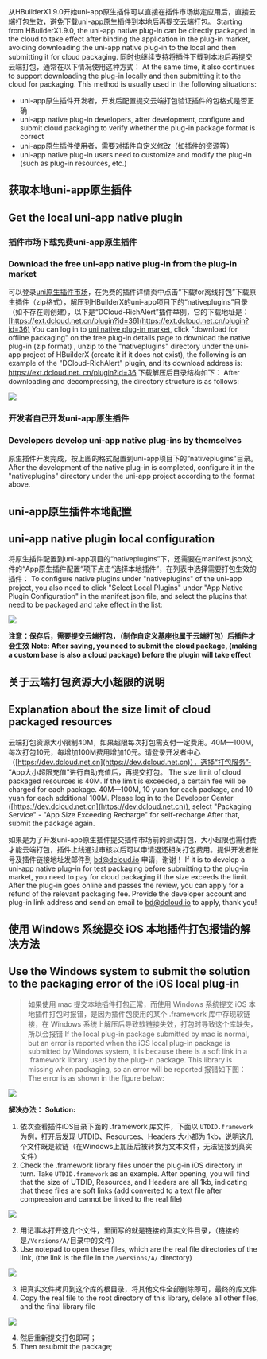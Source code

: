 从HBuilderX1.9.0开始uni-app原生插件可以直接在插件市场绑定应用后，直接云端打包生效，避免下载uni-app原生插件到本地后再提交云端打包。
Starting from HBuilderX1.9.0, the uni-app native plug-in can be directly packaged in the cloud to take effect after binding the application in the plug-in market, avoiding downloading the uni-app native plug-in to the local and then submitting it for cloud packaging.
同时也继续支持将插件下载到本地后再提交云端打包，通常在以下情况使用这种方式：
At the same time, it also continues to support downloading the plug-in locally and then submitting it to the cloud for packaging. This method is usually used in the following situations:

- uni-app原生插件开发者，开发后配置提交云端打包验证插件的包格式是否正确
- uni-app native plug-in developers, after development, configure and submit cloud packaging to verify whether the plug-in package format is correct
- uni-app原生插件使用者，需要对插件自定义修改（如插件的资源等）
- uni-app native plug-in users need to customize and modify the plug-in (such as plug-in resources, etc.)

## 获取本地uni-app原生插件
## Get the local uni-app native plugin
### 插件市场下载免费uni-app原生插件
### Download the free uni-app native plug-in from the plug-in market
可以登录[uni原生插件市场](https://ext.dcloud.net.cn/?cat1=5&cat2=51)，在免费的插件详情页中点击“下载for离线打包”下载原生插件（zip格式），解压到HBuilderX的uni-app项目下的“nativeplugins”目录（如不存在则创建），以下是“DCloud-RichAlert”插件举例，它的下载地址是：[https://ext.dcloud.net.cn/plugin?id=36](https://ext.dcloud.net.cn/plugin?id=36)
You can log in to [uni native plug-in market](https://ext.dcloud.net.cn/?cat1=5&cat2=51), click "download for offline packaging" on the free plug-in details page to download the native plug-in (zip format) , unzip to the "nativeplugins" directory under the uni-app project of HBuilderX (create it if it does not exist), the following is an example of the "DCloud-RichAlert" plugin, and its download address is: [https://ext.dcloud.net. cn/plugin?id=36](https://ext.dcloud.net.cn/plugin?id=36)
下载解压后目录结构如下：
After downloading and decompressing, the directory structure is as follows:

![](https://ask.dcloud.net.cn/uploads/article/20190416/499c1b53bb61fa1792d5e47cf088c926.png)

### 开发者自己开发uni-app原生插件
### Developers develop uni-app native plug-ins by themselves

原生插件开发完成，按上图的格式配置到uni-app项目下的“nativeplugins”目录。
After the development of the native plug-in is completed, configure it in the "nativeplugins" directory under the uni-app project according to the format above.

## uni-app原生插件本地配置
## uni-app native plugin local configuration
将原生插件配置到uni-app项目的“nativeplugins”下，还需要在manifest.json文件的“App原生插件配置”项下点击“选择本地插件”，在列表中选择需要打包生效的插件：
To configure native plugins under "nativeplugins" of the uni-app project, you also need to click "Select Local Plugins" under "App Native Plugin Configuration" in the manifest.json file, and select the plugins that need to be packaged and take effect in the list:

![](https://ask.dcloud.net.cn/uploads/article/20190416/bfe0dde508c6652dd79a5820c2ea71ac.png)

**注意：保存后，需要提交云端打包，（制作自定义基座也属于云端打包）后插件才会生效**
**Note: After saving, you need to submit the cloud package, (making a custom base is also a cloud package) before the plugin will take effect**

## 关于云端打包资源大小超限的说明
## Explanation about the size limit of cloud packaged resources

云端打包资源大小限制40M，如果超限每次打包需支付一定费用。40M—100M,每次打包10元，每增加100M费用增加10元。请登录开发者中心（[https://dev.dcloud.net.cn](https://dev.dcloud.net.cn)），选择“打包服务”- “App大小超限充值”进行自助充值后，再提交打包。
The size limit of cloud packaged resources is 40M. If the limit is exceeded, a certain fee will be charged for each package. 40M—100M, 10 yuan for each package, and 10 yuan for each additional 100M. Please log in to the Developer Center ([https://dev.dcloud.net.cn](https://dev.dcloud.net.cn)), select "Packaging Service" - "App Size Exceeding Recharge" for self-recharge After that, submit the package again.

如果是为了开发uni-app原生插件提交插件市场前的测试打包，大小超限也需付费才能云端打包，插件上线通过审核以后可以申请退还相关打包费用。提供开发者账号及插件链接地址发邮件到 bd@dcloud.io 申请，谢谢！
If it is to develop a uni-app native plug-in for test packaging before submitting to the plug-in market, you need to pay for cloud packaging if the size exceeds the limit. After the plug-in goes online and passes the review, you can apply for a refund of the relevant packaging fee. Provide the developer account and plug-in link address and send an email to bd@dcloud.io to apply, thank you!

## 使用 Windows 系统提交 iOS 本地插件打包报错的解决方法
## Use the Windows system to submit the solution to the packaging error of the iOS local plug-in

> 如果使用 mac 提交本地插件打包正常，而使用 Windows 系统提交 iOS 本地插件打包时报错，是因为插件包使用的某个 .framework 库中存现软链接，在 Windows 系统上解压后导致软链接失效，打包时导致这个库缺失，所以会报错
> If the local plug-in package submitted by mac is normal, but an error is reported when the iOS local plug-in package is submitted by Windows system, it is because there is a soft link in a .framework library used by the plug-in package. This library is missing when packaging, so an error will be reported
报错如下图： 
The error is as shown in the figure below:

![](https://ask.dcloud.net.cn/uploads/article/20190918/c1d5e07691a68b735a1725ab26760a35.png)

**解决办法：**
**Solution:**

1. 依次查看插件iOS目录下面的 .framework 库文件，下面以 `UTDID.framework` 为例，打开后发现 UTDID、Resources、Headers 大小都为 1kb，说明这几个文件既是软链（在Windows上加压后被转换为文本文件，无法链接到真实文件）
1. Check the .framework library files under the plug-in iOS directory in turn. Take `UTDID.framework` as an example. After opening, you will find that the size of UTDID, Resources, and Headers are all 1kb, indicating that these files are soft links (add converted to a text file after compression and cannot be linked to the real file)

![](https://ask.dcloud.net.cn/uploads/article/20190918/34a38c1ce14b8a60d4616620dae3d825.png)

2. 用记事本打开这几个文件，里面写的就是链接的真实文件目录，（链接的是`/Versions/A/`目录中的文件）
2. Use notepad to open these files, which are the real file directories of the link, (the link is the file in the `/Versions/A/` directory)

![](https://ask.dcloud.net.cn/uploads/article/20190918/f3a25f6ad23b4e8828a2e73a932a602e.png)

3. 把真实文件拷贝到这个库的根目录，将其他文件全部删除即可，最终的库文件
3. Copy the real file to the root directory of this library, delete all other files, and the final library file

![](https://ask.dcloud.net.cn/uploads/article/20190918/0df26b80a6af2b0c48c578e28322f871.png)

4. 然后重新提交打包即可；
4. Then resubmit the package;

